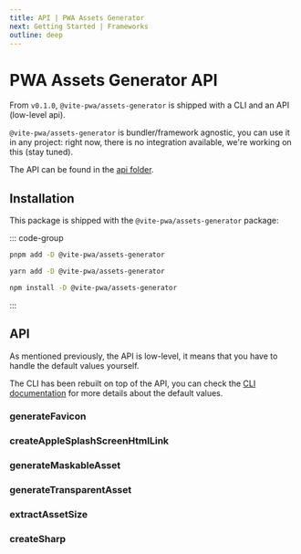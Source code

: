 ```yaml
---
title: API | PWA Assets Generator
next: Getting Started | Frameworks
outline: deep
---
```


# PWA Assets Generator API

From `v0.1.0`, `@vite-pwa/assets-generator` is shipped with a CLI and an API (low-level api).

`@vite-pwa/assets-generator` is bundler/framework agnostic, you can use it in any project: right now, there is no integration available, we're working on this (stay tuned).

The API can be found in the [api folder](https://github.com/vite-pwa/assets-generator/tree/main/src/api).

## Installation

This package is shipped with the `@vite-pwa/assets-generator` package:

::: code-group
  ```bash [pnpm]
  pnpm add -D @vite-pwa/assets-generator
  ```
  ```bash [yarn]
  yarn add -D @vite-pwa/assets-generator
  ```
  ```bash [npm]
  npm install -D @vite-pwa/assets-generator
  ```
:::

## API

As mentioned previously, the API is low-level, it means that you have to handle the default values yourself.

The CLI has been rebuilt on top of the API, you can check the [CLI documentation](/assets-generator/cli) for more details about the default values.

### generateFavicon

### createAppleSplashScreenHtmlLink

### generateMaskableAsset

### generateTransparentAsset

### extractAssetSize <Badge type="info" text="helper" />

### createSharp <Badge type="info" text="helper" />
